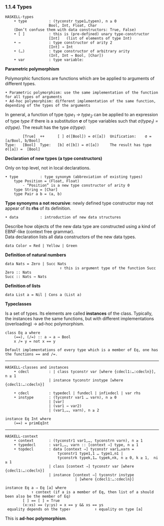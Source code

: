 ### 1.1.4 Types

    HASKELL-types
        • type          : (tyconstr type1…typen), n ≥ 0
                        Bool, Int, Float, Char
        (Don’t confuse them with data constructors: True, False)
        • [ ]           : this is (pre-defined) unary type-constructor
                        [Int]   (list of elements of type Int)
        • →             : type constructor of arity 2
                        [Int] → Int
        • (…)           : type constructor of arbitrary arity
                        (Int, Int → Bool, [Char])
        • var           : type variable:

**Parametric polymorphism**

Polymorphic functions are functions which are be applied to arguments of different types.

    • Parametric polymorphism: use the same implementation of the function for all types of arguments
    • Ad-hoc polymorphism: different implementation of the same function, depending of the types of the arguments

In general, a function of type *type<sub>1</sub> → type<sub>2</sub>* can be applied to an expression of type *type* if there is a substitution  **σ** of type variables such that  *σ(type<sub>1</sub>) = σ(type)*. The result has the type *σ(type)*:

            [True]  ++      [ ]	σ([Bool]) = σ([a])  Unification:    σ = [a/Bool, b/Bool]
    Type:	[Bool]  Type:   [b] σ([b]) = σ([a])		The result has type σ([a]) =  [Bool]

**Declaration of new types (a type constructors)**

Only on top level, not in local declarations.

    • type          : type synonym (abbreviation of existing types)
        type Position = (Float, Float)
            - “Position” is a new type constructor of arity 0
        type String = [Char]
        type Pair a b = (a, b)

**Type synonyms a not recursive**: newly defined type constructor may not appear of its **rhs** of its definition.

    • data          : introduction of new data structures

Describe how objects of the new data type are constructed using a kind of EBNF-like (context free grammar).     
Data declaration lists all data constructors of the new data types.
    
    data Color = Red | Yellow | Green


**Definition of natural numbers**

    data Nats = Zero | Succ Nats    
                             ↑ this is argument type of the function Succ
    Zero :: Nats
    Succ :: Nats → Nats

**Definition of lists**

    data List a = Nil | Cons a (List a)

**Typeclasses**

Is a set of types. Its elements are called **instances** of the class. Typically, the instances have the same functions, but with different implementations (overloading) → ad-hoc polymorphism.

    class Eq a where 
        (==), (/=) :: a → a → Bool
        x /= y = not x == y
    
    Default implementations of every type which is a member of Eq, one has the functions == and /=.
---
    HASKELL-classes and instances
        • cdecl         : | class tyconstr var [where {cdecl1:…:cdecln}], n ≥ 1
                        | instance tyconstr instype [where {cdecl1:…:cdecln}]

        • cdecl         : typedecl | fundecl | infixdecl | var rhs
        • instype       : (tyconstr var1 … varn), n ≥ 0
                        | [var]
                        | (var1 → var2)
                        | (var1,…, varn), n ≥ 2

    instance Eq Int where 
        (==) = primEqInt
---
    HASKELL-context
        • context       : (tyconstr1 var1,…, tyconstrn varn), n ≥ 1
        • typedecl      : var1,…, varn :: [context ⇒] type, n ≥ 1
        • topdecl       : data [context ⇒] tyconstr var1…varn =
                            tyconstr1 type1,1 … type1,n1 |
                            tyconstrk typek,1… typek,nk, n ≥ 0, k ≥ 1,  ni ≥ 1
                        | class [context ⇒] tyconstr var [where {cdecl1:…:cdecln}]
                        | instance [context ⇒] tyconstr instype
                                    | [where {cdecl1:…:cdecln}]

    instance Eq a ⇒ Eq [a] where
                ↑ context (if a is a member of Eq, then list of a should been also be the member of Eq)
            [ ] == [ ] = True
            (x:xs) == (y:ys) = x == y && xs == ys
     equality depends on the type↑	         ↑ equality on type [a]

This is **ad-hoc polymorphism**.

